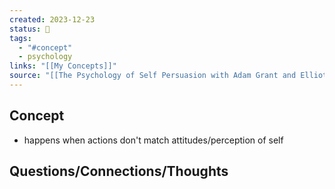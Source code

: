 ```yaml
---
created: 2023-12-23
status: 🔴
tags:
  - "#concept"
  - psychology
links: "[[My Concepts]]"
source: "[[The Psychology of Self Persuasion with Adam Grant and Elliot Aronson - Rethinking Podcast]]"
---
```

## Concept
- happens when actions don't match attitudes/perception of self
## Questions/Connections/Thoughts